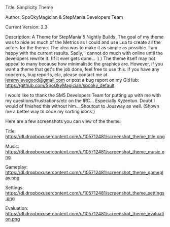 Title: Simplicity Theme

Author: SpoOkyMagician & StepMania Developers Team

Current Version: 2.3


Description: A Theme for StepMania 5 Nightly Builds. The goal of my theme was to hide as much of the Metrics as I could and use Lua to create all the actors for the theme. The idea was to make it as simple as possible.
I am happy with the current results. Sadly, I cannot do much with online until the developers rewrite it. (If it ever gets done... :\ ) The theme itself may not appeal to many because how minimalistic the graphics are.
However, if you want a theme that get's the job done, feel free to use this. If you have any concerns, bug reports, etc, please contact me at jeremylevegood@gmail.com or post a bug report on my GitHub:
https://github.com/SpoOkyMagician/spooky_default


I would like to thank the SM5 Developers Team for putting up with me with my questions/frustrations/etc on the IRC... Especially Kyzentun. Doubt I would of finished this without him... Shoutout to Jousway as well.
(Shown me a better way to code my sorting icons.)


Here are a few screenshots you can view of the theme:


Title: https://dl.dropboxusercontent.com/u/105712481/screenshot_theme_title.png

Music: https://dl.dropboxusercontent.com/u/105712481/screenshot_theme_music.png

Gameplay: https://dl.dropboxusercontent.com/u/105712481/screenshot_theme_gameplay.png

Settings: https://dl.dropboxusercontent.com/u/105712481/screenshot_theme_settings.png

Evaluation: https://dl.dropboxusercontent.com/u/105712481/screenshot_theme_evaluation.png